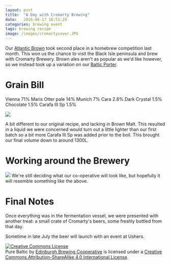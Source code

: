 ```yaml
---
layout: post
title:  "A Day with Cromarty Brewing"
date:   2016-06-17 16:51:20
categories: brewing event
tags: brewing recipe
image: /images/cromartycover.JPG
---
```


Our [Atlantic Brown](http://edinburgh-brewing-coop.github.io/brewing/recipe/2016/03/20/Bermuda.html) took second place in a homebrew competition last month. This won us the chance to visit the Black Isle peninsula and brew with Cromarty Brewery. Brown ales aren't as popular as we'd like however, so we instead took up a variation on our [Baltic Porter](http://edinburgh-brewing-coop.github.io/brewing/recipe/2016/04/09/Baltic-Porter.html).

Grain Bill
==========

Vienna 71%
Maris Otter pale 14%
Munich 7%
Cara 2.8%
Dark Crystal 1.5%
Chocolate 1.5%
Carafa III Sp 1.5%

![](http://github.com/edinburgh-brewing-coop/edinburgh-brewing-coop.github.io/tree/master/images/colour.JPG)

A bit different to our original recipe, and lacking in Brown Malt. This resulted in a liquid we were concerned would turn out a little lighter than our first batch so a bit more Carafa III Sp was added prior to the boil. This brought our final volume down to around 1300L.

Working around the Brewery
==========================

![](http://github.com/edinburgh-brewing-coop/edinburgh-brewing-coop.github.io/tree/master/images/cooperation.JPG)
We're still deciding what our co-operative will look like, but hopefully it will resemble something like the above.

Final Notes
===========

Once everything was in the fermentation vessel, we were presented with another treat: a small crate of Cromarty's beers, some freshly bottled from that day.

Sometime in late July the beer will launch with an event at Ushers.

<a rel="license" href="http://creativecommons.org/licenses/by-sa/4.0/"><img alt="Creative Commons License" style="border-width:0" src="https://i.creativecommons.org/l/by-sa/4.0/88x31.png" /></a><br /><span xmlns:dct="http://purl.org/dc/terms/" href="http://purl.org/dc/dcmitype/Text" property="dct:title" rel="dct:type">Pure Baltic</span> by <a xmlns:cc="http://creativecommons.org/ns#" href="https://edinburgh-brewing-cooperative.github.io" property="cc:attributionName" rel="cc:attributionURL">Edinburgh Brewing Cooperative</a> is licensed under a <a rel="license" href="http://creativecommons.org/licenses/by-sa/4.0/">Creative Commons Attribution-ShareAlike 4.0 International License</a>.

